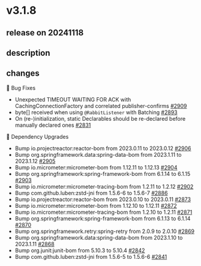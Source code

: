 # v3.1.8

## release on 20241118

## description

## changes

🐞 Bug Fixes

* Unexpected TIMEOUT WAITING FOR ACK with CachingConnectionFactory and correlated publisher-confirms <a href="https://github.com/spring-projects/spring-amqp/issues/2909" data-hovercard-type="issue" data-hovercard-url="/spring-projects/spring-amqp/issues/2909/hovercard">#2909</a>
* byte[] received when using <code>@RabbitListener</code> with Batching <a href="https://github.com/spring-projects/spring-amqp/issues/2893" data-hovercard-type="issue" data-hovercard-url="/spring-projects/spring-amqp/issues/2893/hovercard">#2893</a>
* On (re-)initialization, static Declarables should be re-declared before manually declared ones <a href="https://github.com/spring-projects/spring-amqp/issues/2831" data-hovercard-type="issue" data-hovercard-url="/spring-projects/spring-amqp/issues/2831/hovercard">#2831</a>

🔨 Dependency Upgrades

* Bump io.projectreactor:reactor-bom from 2023.0.11 to 2023.0.12 <a href="https://github.com/spring-projects/spring-amqp/pull/2906" data-hovercard-type="pull_request" data-hovercard-url="/spring-projects/spring-amqp/pull/2906/hovercard">#2906</a>
* Bump org.springframework.data:spring-data-bom from 2023.1.11 to 2023.1.12 <a href="https://github.com/spring-projects/spring-amqp/pull/2905" data-hovercard-type="pull_request" data-hovercard-url="/spring-projects/spring-amqp/pull/2905/hovercard">#2905</a>
* Bump io.micrometer:micrometer-bom from 1.12.11 to 1.12.13 <a href="https://github.com/spring-projects/spring-amqp/pull/2904" data-hovercard-type="pull_request" data-hovercard-url="/spring-projects/spring-amqp/pull/2904/hovercard">#2904</a>
* Bump org.springframework:spring-framework-bom from 6.1.14 to 6.1.15 <a href="https://github.com/spring-projects/spring-amqp/pull/2903" data-hovercard-type="pull_request" data-hovercard-url="/spring-projects/spring-amqp/pull/2903/hovercard">#2903</a>
* Bump io.micrometer:micrometer-tracing-bom from 1.2.11 to 1.2.12 <a href="https://github.com/spring-projects/spring-amqp/pull/2902" data-hovercard-type="pull_request" data-hovercard-url="/spring-projects/spring-amqp/pull/2902/hovercard">#2902</a>
* Bump com.github.luben:zstd-jni from 1.5.6-6 to 1.5.6-7 <a href="https://github.com/spring-projects/spring-amqp/pull/2886" data-hovercard-type="pull_request" data-hovercard-url="/spring-projects/spring-amqp/pull/2886/hovercard">#2886</a>
* Bump io.projectreactor:reactor-bom from 2023.0.10 to 2023.0.11 <a href="https://github.com/spring-projects/spring-amqp/pull/2873" data-hovercard-type="pull_request" data-hovercard-url="/spring-projects/spring-amqp/pull/2873/hovercard">#2873</a>
* Bump io.micrometer:micrometer-bom from 1.12.10 to 1.12.11 <a href="https://github.com/spring-projects/spring-amqp/pull/2872" data-hovercard-type="pull_request" data-hovercard-url="/spring-projects/spring-amqp/pull/2872/hovercard">#2872</a>
* Bump io.micrometer:micrometer-tracing-bom from 1.2.10 to 1.2.11 <a href="https://github.com/spring-projects/spring-amqp/pull/2871" data-hovercard-type="pull_request" data-hovercard-url="/spring-projects/spring-amqp/pull/2871/hovercard">#2871</a>
* Bump org.springframework:spring-framework-bom from 6.1.13 to 6.1.14 <a href="https://github.com/spring-projects/spring-amqp/pull/2870" data-hovercard-type="pull_request" data-hovercard-url="/spring-projects/spring-amqp/pull/2870/hovercard">#2870</a>
* Bump org.springframework.retry:spring-retry from 2.0.9 to 2.0.10 <a href="https://github.com/spring-projects/spring-amqp/pull/2869" data-hovercard-type="pull_request" data-hovercard-url="/spring-projects/spring-amqp/pull/2869/hovercard">#2869</a>
* Bump org.springframework.data:spring-data-bom from 2023.1.10 to 2023.1.11 <a href="https://github.com/spring-projects/spring-amqp/pull/2868" data-hovercard-type="pull_request" data-hovercard-url="/spring-projects/spring-amqp/pull/2868/hovercard">#2868</a>
* Bump org.junit:junit-bom from 5.10.3 to 5.10.4 <a href="https://github.com/spring-projects/spring-amqp/pull/2842" data-hovercard-type="pull_request" data-hovercard-url="/spring-projects/spring-amqp/pull/2842/hovercard">#2842</a>
* Bump com.github.luben:zstd-jni from 1.5.6-5 to 1.5.6-6 <a href="https://github.com/spring-projects/spring-amqp/pull/2841" data-hovercard-type="pull_request" data-hovercard-url="/spring-projects/spring-amqp/pull/2841/hovercard">#2841</a>

